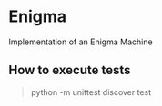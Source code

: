# Enigma #

Implementation of an Enigma Machine

## How to execute tests ##

>python -m unittest discover test